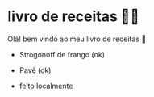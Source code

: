 # livro de receitas :man_cook:

Olá! bem vindo ao meu livro de receitas :wave:

- Strogonoff de frango (ok)

- Pavê (ok)

- feito localmente

   
